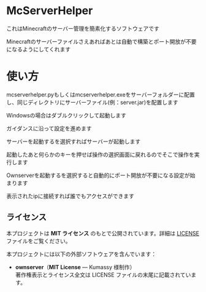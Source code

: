 # McServerHelper

これはMinecraftのサーバー管理を簡素化するソフトウェアです

Minecraftのサーバーファイルさえあればあとは自動で構築とポート開放が不要になるようにしてくれます

# 使い方

mcserverhelper.pyもしくはmcserverhelper.exeをサーバーフォルダーに配置し、同じディレクトリにサーバーファイル(例：server.jar)を配置します

Windowsの場合はダブルクリックして起動します

ガイダンスに沿って設定を進めます

サーバーを起動するを選択すればサーバーが起動します

起動したあと何らかのキーを押せば操作の選択画面に戻れるのでそこで操作を実行します

Ownserverを起動するを選択すると自動的にポート開放が不要になる設定が始まります

表示されたipに接続すれば誰でもアクセスができます

## ライセンス

本プロジェクトは **MIT ライセンス** のもとで公開されています。詳細は [LICENSE](./LICENSE) ファイルをご覧ください。

本プロジェクトには以下の外部ソフトウェアを含んでいます：

- **ownserver**（**MIT License** — Kumassy 様制作）  
  著作権表示とライセンス全文は LICENSE ファイルの末尾に記載されています。
